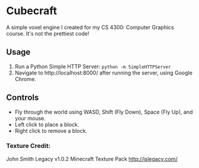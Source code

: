 # Cubecraft

A simple voxel engine I created for my CS 4300: Computer Graphics course.
It's not the prettiest code!

## Usage
1. Run a Python Simple HTTP Server:
   `python -m SimpleHTTPServer`
2. Navigate to http://localhost:8000/ after running the server, using Google Chrome.

## Controls
- Fly through the world using WASD, Shift (Fly Down), Space (Fly Up), and your mouse.
- Left click to place a block.
- Right click to remove a block.

### Texture Credit:
John Smith Legacy v1.0.2 Minecraft Texture Pack
http://jslegacy.com/
